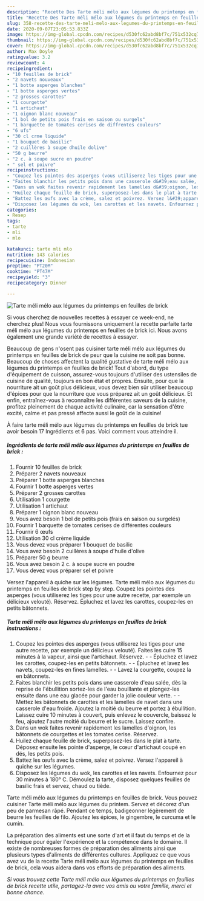 ```yaml
---
description: "Recette Des Tarte méli mélo aux légumes du printemps en feuilles de brick"
title: "Recette Des Tarte méli mélo aux légumes du printemps en feuilles de brick"
slug: 358-recette-des-tarte-meli-melo-aux-legumes-du-printemps-en-feuilles-de-brick
date: 2020-09-07T23:05:53.833Z
image: https://img-global.cpcdn.com/recipes/d530fc62abd8bf7c/751x532cq70/tarte-meli-melo-aux-legumes-du-printemps-en-feuilles-de-brick-photo-principale-de-la-recette.jpg
thumbnail: https://img-global.cpcdn.com/recipes/d530fc62abd8bf7c/751x532cq70/tarte-meli-melo-aux-legumes-du-printemps-en-feuilles-de-brick-photo-principale-de-la-recette.jpg
cover: https://img-global.cpcdn.com/recipes/d530fc62abd8bf7c/751x532cq70/tarte-meli-melo-aux-legumes-du-printemps-en-feuilles-de-brick-photo-principale-de-la-recette.jpg
author: Max Doyle
ratingvalue: 3.2
reviewcount: 4
recipeingredient:
- "10 feuilles de brick"
- "2 navets nouveaux"
- "1 botte asperges blanches"
- "1 botte asperges vertes"
- "2 grosses carottes"
- "1 courgette"
- "1 artichaut"
- "1 oignon blanc nouveau"
- "1 bol de petits pois frais en saison ou surgels"
- "1 barquette de tomates cerises de diffrentes couleurs"
- "6 ufs"
- "30 cl crme liquide"
- "1 bouquet de basilic"
- "2 cuillères à soupe dhuile dolive"
- "50 g beurre"
- "2 c. à soupe sucre en poudre"
- " sel et poivre"
recipeinstructions:
- "Coupez les pointes des asperges (vous utiliserez les tiges pour une autre recette, par exemple un délicieux velouté). Faites les cuire 15 minutes à la vapeur, ainsi que l&#39;artichaut. Réservez.  Épluchez et lavez les carottes, coupez-les en petits bâtonnets.  Épluchez et lavez les navets, coupez-les en fines lamelles.  Lavez la courgette, coupez la en bâtonnets."
- "Faites blanchir les petits pois dans une casserole d&#39;eau salée, dès la reprise de l&#39;ébullition sortez-les de l&#39;eau bouillante et plongez-les ensuite dans une eau glacée pour garder la jolie couleur verte.  Mettez les bâtonnets de carottes et les lamelles de navet dans une casserole d&#39;eau froide. Ajoutez la moitié du beurre et portez à ébullition. Laissez cuire 10 minutes à couvert, puis enlevez le couvercle, baissez le feu, ajoutez l&#39;autre moitié du beurre et le sucre. Laissez confire."
- "Dans un wok faites revenir rapidement les lamelles d&#39;oignon, les bâtonnets de courgettes et les tomates cerise. Réservez."
- "Huilez chaque feuille de brick, superposez-les dans le plat à tarte. Déposez ensuite les pointe d&#39;asperge, le cœur d&#39;artichaut coupé en dés, les petits pois."
- "Battez les œufs avec la crème, salez et poivrez. Versez l&#39;appareil à quiche sur les légumes."
- "Disposez les légumes du wok, les carottes et les navets. Enfournez pour 30 minutes à 180° C. Démoulez la tarte, disposez quelques feuilles de basilic frais et servez, chaud ou tiède."
categories:
- Resep
tags:
- tarte
- mli
- mlo

katakunci: tarte mli mlo 
nutrition: 143 calories
recipecuisine: Indonesian
preptime: "PT20M"
cooktime: "PT47M"
recipeyield: "3"
recipecategory: Dinner

---
```



![Tarte méli mélo aux légumes du printemps en feuilles de brick](https://img-global.cpcdn.com/recipes/d530fc62abd8bf7c/751x532cq70/tarte-meli-melo-aux-legumes-du-printemps-en-feuilles-de-brick-photo-principale-de-la-recette.jpg)

Si vous cherchez de nouvelles recettes à essayer ce week-end, ne cherchez plus! Nous vous fournissons uniquement la recette parfaite tarte méli mélo aux légumes du printemps en feuilles de brick ici. Nous avons également une grande variété de recettes à essayer.

Beaucoup de gens n'osent pas cuisiner tarte méli mélo aux légumes du printemps en feuilles de brick de peur que la cuisine ne soit pas bonne. Beaucoup de choses affectent la qualité gustative de tarte méli mélo aux légumes du printemps en feuilles de brick! Tout d'abord, du type d'équipement de cuisson, assurez-vous toujours d'utiliser des ustensiles de cuisine de qualité, toujours en bon état et propres. Ensuite, pour que la nourriture ait un goût plus délicieux, vous devez bien sûr utiliser beaucoup d'épices pour que la nourriture que vous préparez ait un goût délicieux. Et enfin, entraînez-vous à reconnaître les différentes saveurs de la cuisine, profitez pleinement de chaque activité culinaire, car la sensation d'être excité, calme et pas pressé affecte aussi le goût de la cuisine!

<!--inarticleads1-->

À faire tarte méli mélo aux légumes du printemps en feuilles de brick tue avoir besoin 17 Ingrédients et 6 pas. Voici comment vous atteindre il.

##### Ingrédients de tarte méli mélo aux légumes du printemps en feuilles de brick :

1. Fournir 10 feuilles de brick
1. Préparer 2 navets nouveaux
1. Préparer 1 botte asperges blanches
1. Fournir 1 botte asperges vertes
1. Préparer 2 grosses carottes
1. Utilisation 1 courgette
1. Utilisation 1 artichaut
1. Préparer 1 oignon blanc nouveau
1. Vous avez besoin 1 bol de petits pois (frais en saison ou surgelés)
1. Fournir 1 barquette de tomates cerises de différentes couleurs
1. Fournir 6 œufs
1. Utilisation 30 cl crème liquide
1. Vous devez vous préparer 1 bouquet de basilic
1. Vous avez besoin 2 cuillères à soupe d&#39;huile d&#39;olive
1. Préparer 50 g beurre
1. Vous avez besoin 2 c. à soupe sucre en poudre
1. Vous devez vous préparer  sel et poivre


Versez l&#39;appareil à quiche sur les légumes. Tarte méli mélo aux légumes du printemps en feuilles de brick step by step. Coupez les pointes des asperges (vous utiliserez les tiges pour une autre recette, par exemple un délicieux velouté). Réservez. Épluchez et lavez les carottes, coupez-les en petits bâtonnets. 

<!--inarticleads2-->

##### Tarte méli mélo aux légumes du printemps en feuilles de brick instructions :

1. Coupez les pointes des asperges (vous utiliserez les tiges pour une autre recette, par exemple un délicieux velouté). Faites les cuire 15 minutes à la vapeur, ainsi que l&#39;artichaut. Réservez. -  - Épluchez et lavez les carottes, coupez-les en petits bâtonnets. -  - Épluchez et lavez les navets, coupez-les en fines lamelles. -  - Lavez la courgette, coupez la en bâtonnets.
1. Faites blanchir les petits pois dans une casserole d&#39;eau salée, dès la reprise de l&#39;ébullition sortez-les de l&#39;eau bouillante et plongez-les ensuite dans une eau glacée pour garder la jolie couleur verte. -  - Mettez les bâtonnets de carottes et les lamelles de navet dans une casserole d&#39;eau froide. Ajoutez la moitié du beurre et portez à ébullition. Laissez cuire 10 minutes à couvert, puis enlevez le couvercle, baissez le feu, ajoutez l&#39;autre moitié du beurre et le sucre. Laissez confire.
1. Dans un wok faites revenir rapidement les lamelles d&#39;oignon, les bâtonnets de courgettes et les tomates cerise. Réservez.
1. Huilez chaque feuille de brick, superposez-les dans le plat à tarte. Déposez ensuite les pointe d&#39;asperge, le cœur d&#39;artichaut coupé en dés, les petits pois.
1. Battez les œufs avec la crème, salez et poivrez. Versez l&#39;appareil à quiche sur les légumes.
1. Disposez les légumes du wok, les carottes et les navets. Enfournez pour 30 minutes à 180° C. Démoulez la tarte, disposez quelques feuilles de basilic frais et servez, chaud ou tiède.


Tarte méli mélo aux légumes du printemps en feuilles de brick. Vous pouvez cuisiner Tarte méli mélo aux légumes du printem. Servez et décorez d&#39;un peu de parmesan râpé. Pendant ce temps, badigeonner légèrement de beurre les feuilles de filo. Ajoutez les épices, le gingembre, le curcuma et le cumin. 

<!--inarticleads1-->

<p>
La préparation des aliments est une sorte d'art et il faut du temps et de la technique pour égaler l'expérience et la compétence dans le domaine. Il existe de nombreuses formes de préparation des aliments ainsi que plusieurs types d'aliments de différentes cultures. Appliquez ce que vous avez vu de la recette Tarte méli mélo aux légumes du printemps en feuilles de brick, cela vous aidera dans vos efforts de préparation des aliments.
</p>

<p>
<i>Si vous trouvez cette Tarte méli mélo aux légumes du printemps en feuilles de brick recette utile, partagez-la avec vos amis ou votre famille, merci et bonne chance.</i>
</p>
